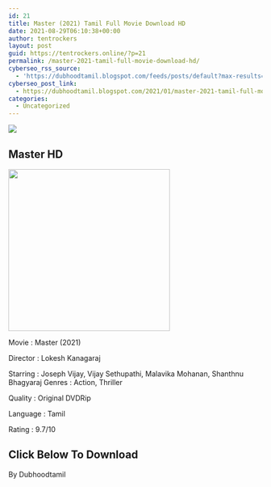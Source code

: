 ```yaml
---
id: 21
title: Master (2021) Tamil Full Movie Download HD
date: 2021-08-29T06:10:38+00:00
author: tentrockers
layout: post
guid: https://tentrockers.online/?p=21
permalink: /master-2021-tamil-full-movie-download-hd/
cyberseo_rss_source:
  - 'https://dubhoodtamil.blogspot.com/feeds/posts/default?max-results=150&start-index=1'
cyberseo_post_link:
  - https://dubhoodtamil.blogspot.com/2021/01/master-2021-tamil-full-movie-download-hd.html
categories:
  - Uncategorized
---
```

<div class="media_block">
  <img src="https://1.bp.blogspot.com/-h5SBUdUqlr4/YBN43ZapP0I/AAAAAAAAC3Y/9p_4PgarV-gZAlFTsXjaZ_7fI3HVR1xWwCNcBGAsYHQ/s72-c/wp5429971.jpg" class="media_thumbnail" />
</div>

## Master HD

<div class="separator">
  <a href="https://1.bp.blogspot.com/-h5SBUdUqlr4/YBN43ZapP0I/AAAAAAAAC3Y/9p_4PgarV-gZAlFTsXjaZ_7fI3HVR1xWwCNcBGAsYHQ/s2000/wp5429971.jpg"><img border="0" data-original-height="2000" data-original-width="1500" height="320" src="https://1.bp.blogspot.com/-h5SBUdUqlr4/YBN43ZapP0I/AAAAAAAAC3Y/9p_4PgarV-gZAlFTsXjaZ_7fI3HVR1xWwCNcBGAsYHQ/s320/wp5429971.jpg" /></a>
</div>

Movie	<span></span>:	<span></span>Master (2021)

Director	<span></span>:	<span></span>Lokesh Kanagaraj

Starring	<span></span>:	<span></span>Joseph Vijay, Vijay Sethupathi, Malavika Mohanan, Shanthnu Bhagyaraj Genres	<span></span>:	<span></span>Action, Thriller

Quality	<span></span>:	<span></span>Original DVDRip&nbsp;

Language	<span></span>:	<span></span>Tamil&nbsp;

Rating	<span></span>:	<span></span>9.7/10

## <span><b>Click Below To Download</b></span>

By Dubhoodtamil